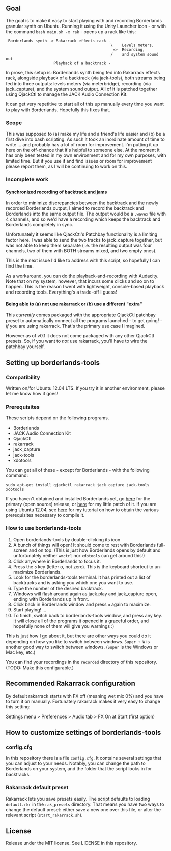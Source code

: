 ## Goal

The goal is to make it easy to start playing with and recording Borderlands granular synth on Ubuntu. Running it using the Unity Launcher icon - or with the command `bash main.sh -x rak` - opens up a rack like this:

     Borderlands synth -> Rakarrack effects rack -
                                                  \    Levels meters,
                                                   =>  Recording,
                                                  /    and system sound out
                         Playback of a backtrack -

In prose, this setup is: Borderlands synth being fed into Rakarrack effects rack, alongside playback of a backtrack (via jack-tools), both streams being fed into three outputs: levels meters (via meterbridge), recording (via jack_capture), and the system sound output. All of it is patched together using QjackCtl to manage the JACK Audio Connection Kit.

It can get very repetitive to start all of this up manually every time you want to play with Borderlands. Hopefully this fixes that.

### Scope

This was supposed to (a) make my life and a friend's life easier and (b) be a first dive into bash scripting. As such it took an inordinate amount of time to write ... and probably has a lot of room for improvement. I'm putting it up here on the off-chance that it's helpful to someone else. At the moment it has only been tested in my own environment and for my own purposes, with limited time. But if you use it and find issues or room for improvement please report them, as I will be continuing to work on this.

### Incomplete work

#### Synchronized recording of backtrack and jams

In order to minimize discrepancies between the backtrack and the newly recorded Borderlands output, I aimed to record the backtrack and Borderlands into the same output file. The output would be a `.wavex` file with 4 channels, and so we'd have a recording which keeps the backtrack and Borderlands completely in sync.

Unfortunately it seems like QjackCtl's Patchbay functionality is a limiting factor here. I was able to send the two tracks to jack_capture together, but was not able to keep them separate (i.e. the resulting output was four channels, two of them with BOTH streams mixed, and two empty ones).

This is the next issue I'd like to address with this script, so hopefully I can find the time.

As a workaround, you can do the playback-and-recording with Audacity. Note that on my system, however, that incurs some clicks and so on to happen. This is the reason I went with lightweight, console-based playback and recording tools. Everything's a trade-off I guess!

#### Being able to (a) not use rakarrack or (b) use a different "extra"

This *currently* comes packaged with the appropriate QjackCtl patchbay preset to automatically connect all the programs launched - to get going! - *if* you are using rakarrack. That's the primary use case I imagined.

However as of v0.1 it does not come packaged with any other QjackCtl presets. So, if you want to *not* use rakarrack, you'll have to wire the patchbay yourself.

## Setting up borderlands-tools

### Compatibility

Written on/for Ubuntu 12.04 LTS. If you try it in another environment, please let me know how it goes!

### Prerequisites

These scripts depend on the following programs.

- Borderlands
- JACK Audio Connection Kit
- QjackCtl
- rakarrack
- jack_capture
- jack-tools
- xdotools

You can get all of these - except for Borderlands - with the following command:

    sudo apt-get install qjackctl rakarrack jack_capture jack-tools xdotools

If you haven't obtained and installed Borderlands yet, go [here](https://ccrma.stanford.edu/~carlsonc/256a/Borderlands/) for the primary (open source) release, or [here](https://github.com/hangtwenty/borderlands-granular-pitch-patch) for my little patch of it. If you are using Ubuntu 12.04, see [here](http://hangtwenty.ruhoh.com/posts/building-borderlands-granular-on-ubuntu-12-04-lts) for my tutorial on how to obtain the various prerequisites necessary to compile it.

### How to use borderlands-tools

1) Open borderlands-tools by double-clicking its icon
2) A bunch of things will open! It should come to rest with Borderlands full-screen and on top. (This is just how Borderlands opens by default and unfortunately neither `wmctrl` nor `xdotools` can get around this!)
3) Click anywhere in Borderlands to focus it.
4) Press the `o` key (letter o, not zero). This is the keyboard shortcut to un-maximize Borderlands.
5) Look for the borderlands-tools terminal. It has printed out a list of backtracks and is asking you which one you want to use.
6) Type the number of the desired backtrack.
7) Windows will flash around again as jack.play and jack_capture open, ending with Borderlands up in front.
8) Click back in Borderlands window and press `o` again to maximize.
9) Start playing!
...
10) To finish, switch back to borderlands-tools window, and press any key. It will close all of the programs it opened in a graceful order, and hopefully none of them will give you warnings :)

This is just how I go about it, but there are other ways you could do it depending on how you like to switch between windows. `Super + W` is another good way to switch between windows. (`Super` is the Windows or Mac key, etc.) 

You can find your recordings in the `recorded` directory of this repository. (TODO: Make this configurable.)

## Recommended Rakarrack configuration

By default rakarrack starts with FX off (meaning wet mix 0%) and you have to turn it on manually. Fortunately rakarrack makes it very easy to change this setting:

Settings menu > Preferences > Audio tab > FX On at Start (first option)

## How to customize settings of borderlands-tools

### config.cfg

In this repository there is a file `config.cfg`. It contains several settings that you can adjust to your needs. Notably, you can change the path to Borderlands on your system, and the folder that the script looks in for backtracks.

### Rakarrack default preset

Rakarrack lets you save presets easily. The script defaults to loading `default.rkr` in the `rak_presets` directory. That means you have two ways to change the default preset: either save a new one over this file, or alter the relevant script (`start_rakarrack.sh`).

## License

Release under the MIT license. See LICENSE in this repository.